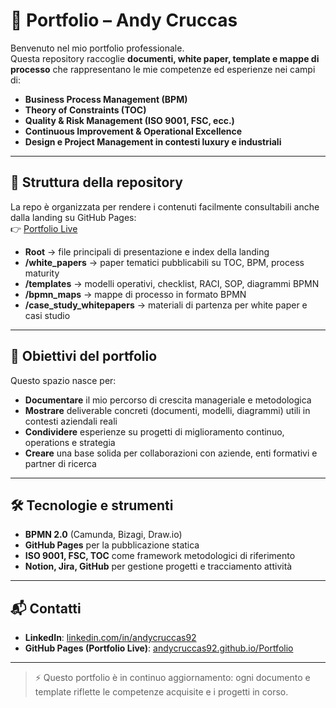 # 📂 Portfolio – Andy Cruccas

Benvenuto nel mio portfolio professionale.  
Questa repository raccoglie **documenti, white paper, template e mappe di processo** che rappresentano le mie competenze ed esperienze nei campi di:

- **Business Process Management (BPM)**
- **Theory of Constraints (TOC)**
- **Quality & Risk Management (ISO 9001, FSC, ecc.)**
- **Continuous Improvement & Operational Excellence**
- **Design e Project Management in contesti luxury e industriali**

---

## 🔎 Struttura della repository

La repo è organizzata per rendere i contenuti facilmente consultabili anche dalla landing su GitHub Pages:  
👉 [Portfolio Live](https://andycruccas92.github.io/Portfolio/)

- **Root** → file principali di presentazione e index della landing
- **/white_papers** → paper tematici pubblicabili su TOC, BPM, process maturity  
- **/templates** → modelli operativi, checklist, RACI, SOP, diagrammi BPMN  
- **/bpmn_maps** → mappe di processo in formato BPMN  
- **/case_study_whitepapers** → materiali di partenza per white paper e casi studio  

---

## 🎯 Obiettivi del portfolio

Questo spazio nasce per:

- **Documentare** il mio percorso di crescita manageriale e metodologica  
- **Mostrare** deliverable concreti (documenti, modelli, diagrammi) utili in contesti aziendali reali  
- **Condividere** esperienze su progetti di miglioramento continuo, operations e strategia  
- **Creare** una base solida per collaborazioni con aziende, enti formativi e partner di ricerca  

---

## 🛠️ Tecnologie e strumenti

- **BPMN 2.0** (Camunda, Bizagi, Draw.io)  
- **GitHub Pages** per la pubblicazione statica  
- **ISO 9001, FSC, TOC** come framework metodologici di riferimento  
- **Notion, Jira, GitHub** per gestione progetti e tracciamento attività  

---

## 📬 Contatti

- **LinkedIn**: [linkedin.com/in/andycruccas92](https://www.linkedin.com/in/andycruccas92/)  
- **GitHub Pages (Portfolio Live)**: [andycruccas92.github.io/Portfolio](https://andycruccas92.github.io/Portfolio/)  

---

> ⚡ Questo portfolio è in continuo aggiornamento: ogni documento e template riflette le competenze acquisite e i progetti in corso.

